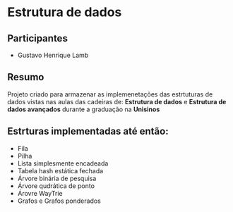 # Estrutura de dados 

## Participantes

- Gustavo Henrique Lamb

## Resumo

Projeto criado para armazenar as implemenetações das estrtuturas de dados vistas 
nas aulas das cadeiras de: **Estrutura de dados** e **Estrutura de dados avançados** 
durante a graduação na **Unisinos**

## Estrturas implementadas até então:

- Fila
- Pilha
- Lista simplesmente encadeada
- Tabela hash estática fechada
- Árvore binária de pesquisa
- Árvore qudrática de ponto
- Árovre WayTrie
- Grafos e Grafos ponderados